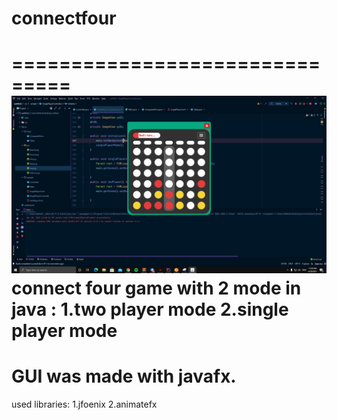 # connectfour
===============================
![1](https://github.com/MehdiOkh/connectfour/blob/main/image_2021-04-28_23-50-55.png)
connect four game with 2 mode in java :
1.two player mode
2.single player mode
===============================
GUI was made with javafx.
===============================
used libraries:
1.jfoenix
2.animatefx
